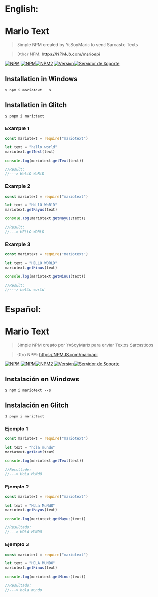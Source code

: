 # English:

# Mario Text

> Simple NPM created by YoSoyMario to send Sarcastic Texts

> Other NPM: https://NPMJS.com/marioapi

[![NPM](https://camo.githubusercontent.com/fd5718136c433ef04e3b2e9f7a66ae27dc023191/68747470733a2f2f666f7274686562616467652e636f6d2f696d616765732f6261646765732f6d6164652d776974682d6a6176617363726970742e737667)](https://NPMJS.com/mariotext)
[![NPM](https://nodei.co/npm/mariotext.png)](https://NPMJS.com/mariotext)[![NPM2](https://img.shields.io/npm/dt/mariotext.svg?style=for-the-badge)](https://NPMJS.com/mariotext)
[![Version](https://img.shields.io/npm/v/mariotext.svg?style=for-the-badge&logo=NPM)](https://NPMJS.com/mariotext)[![Servidor de Soporte](https://DiscordApp.com/api/guilds/615179530247733268/widget.png)](https://Discord.GG/yEe8PpZ)

## Installation in Windows

```
$ npm i mariotext --s
```

## Installation in Glitch

```
$ pnpm i mariotext
```

### Example 1
```js
const mariotext = require("mariotext")

let text = "hello world"
mariotext.getText(text)

console.log(mariotext.getText(text))

//Result:
//---> HeLlO WoRlD
```

### Example 2
```js
const mariotext = require("mariotext")

let text = "HeLlO WoRlD"
mariotext.getMayus(text)

console.log(mariotext.getMayus(text))

//Result:
//---> HELLO WORLD
```

### Example 3
```js
const mariotext = require("mariotext")

let text = "HELLO WORLD"
mariotext.getMinus(text)

console.log(mariotext.getMinus(text))

//Result:
//---> hello world
```

# Español:

# Mario Text

> Simple NPM creado por YoSoyMario para enviar Textos Sarcasticos

> Otro NPM: https://NPMJS.com/marioapi

[![NPM](https://camo.githubusercontent.com/fd5718136c433ef04e3b2e9f7a66ae27dc023191/68747470733a2f2f666f7274686562616467652e636f6d2f696d616765732f6261646765732f6d6164652d776974682d6a6176617363726970742e737667)](https://NPMJS.com/mariotext)
[![NPM](https://nodei.co/npm/mariotext.png)](https://NPMJS.com/mariotext)[![NPM2](https://img.shields.io/npm/dt/mariotext.svg?style=for-the-badge)](https://NPMJS.com/mariotext)
[![Version](https://img.shields.io/npm/v/mariotext.svg?style=for-the-badge&logo=NPM)](https://NPMJS.com/mariotext)[![Servidor de Soporte](https://DiscordApp.com/api/guilds/615179530247733268/widget.png)](https://Discord.GG/yEe8PpZ)

## Instalación en Windows

```
$ npm i mariotext --s
```

## Instalación en Glitch

```
$ pnpm i mariotext
```

### Ejemplo 1
```js
const mariotext = require("mariotext")

let text = "hola mundo"
mariotext.getText(text)

console.log(mariotext.getText(text))

//Resultado:
//---> HoLa MuNdO
```

### Ejemplo 2
```js
const mariotext = require("mariotext")

let text = "HoLa MuNdO"
mariotext.getMayus(text)

console.log(mariotext.getMayus(text))

//Resultado:
//---> HOLA MUNDO
```

### Ejemplo 3
```js
const mariotext = require("mariotext")

let text = "HOLA MUNDO"
mariotext.getMinus(text)

console.log(mariotext.getMinus(text))

//Resultado:
//---> hola mundo
```
